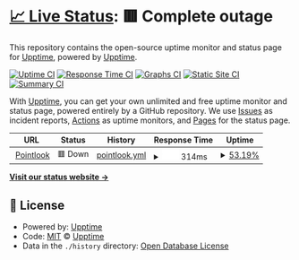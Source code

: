 # [📈 Live Status](https://www.pointlook.com): <!--live status--> **🟥 Complete outage**

This repository contains the open-source uptime monitor and status page for [Upptime](https://upptime.js.org), powered by [Upptime](https://github.com/upptime/upptime).

[![Uptime CI](https://github.com/upptime/upptime/workflows/Uptime%20CI/badge.svg)](https://github.com/upptime/upptime/actions?query=workflow%3A%22Uptime+CI%22)
[![Response Time CI](https://github.com/upptime/upptime/workflows/Response%20Time%20CI/badge.svg)](https://github.com/upptime/upptime/actions?query=workflow%3A%22Response+Time+CI%22)
[![Graphs CI](https://github.com/upptime/upptime/workflows/Graphs%20CI/badge.svg)](https://github.com/upptime/upptime/actions?query=workflow%3A%22Graphs+CI%22)
[![Static Site CI](https://github.com/upptime/upptime/workflows/Static%20Site%20CI/badge.svg)](https://github.com/upptime/upptime/actions?query=workflow%3A%22Static+Site+CI%22)
[![Summary CI](https://github.com/upptime/upptime/workflows/Summary%20CI/badge.svg)](https://github.com/upptime/upptime/actions?query=workflow%3A%22Summary+CI%22)

With [Upptime](https://upptime.js.org), you can get your own unlimited and free uptime monitor and status page, powered entirely by a GitHub repository. We use [Issues](https://github.com/upptime/upptime/issues) as incident reports, [Actions](https://github.com/upptime/upptime/actions) as uptime monitors, and [Pages](https://www.pointlook.com) for the status page.

<!--start: status pages-->
<!-- This summary is generated by Upptime (https://github.com/upptime/upptime) -->
<!-- Do not edit this manually, your changes will be overwritten -->
<!-- prettier-ignore -->
| URL | Status | History | Response Time | Uptime |
| --- | ------ | ------- | ------------- | ------ |
| <img alt="" src="https://favicons.githubusercontent.com/www.pointlook.com" height="13"> [Pointlook](https://www.pointlook.com) | 🟥 Down | [pointlook.yml](https://github.com/pointlook/uptime/commits/HEAD/history/pointlook.yml) | <details><summary><img alt="Response time graph" src="./graphs/pointlook/response-time-week.png" height="20"> 314ms</summary><br><a href="https://www.pointlook.com/history/pointlook"><img alt="Response time 330" src="https://img.shields.io/endpoint?url=https%3A%2F%2Fraw.githubusercontent.com%2Fpointlook%2Fuptime%2FHEAD%2Fapi%2Fpointlook%2Fresponse-time.json"></a><br><a href="https://www.pointlook.com/history/pointlook"><img alt="24-hour response time 311" src="https://img.shields.io/endpoint?url=https%3A%2F%2Fraw.githubusercontent.com%2Fpointlook%2Fuptime%2FHEAD%2Fapi%2Fpointlook%2Fresponse-time-day.json"></a><br><a href="https://www.pointlook.com/history/pointlook"><img alt="7-day response time 314" src="https://img.shields.io/endpoint?url=https%3A%2F%2Fraw.githubusercontent.com%2Fpointlook%2Fuptime%2FHEAD%2Fapi%2Fpointlook%2Fresponse-time-week.json"></a><br><a href="https://www.pointlook.com/history/pointlook"><img alt="30-day response time 330" src="https://img.shields.io/endpoint?url=https%3A%2F%2Fraw.githubusercontent.com%2Fpointlook%2Fuptime%2FHEAD%2Fapi%2Fpointlook%2Fresponse-time-month.json"></a><br><a href="https://www.pointlook.com/history/pointlook"><img alt="1-year response time 330" src="https://img.shields.io/endpoint?url=https%3A%2F%2Fraw.githubusercontent.com%2Fpointlook%2Fuptime%2FHEAD%2Fapi%2Fpointlook%2Fresponse-time-year.json"></a></details> | <details><summary><a href="https://www.pointlook.com/history/pointlook">53.19%</a></summary><a href="https://www.pointlook.com/history/pointlook"><img alt="All-time uptime 52.44%" src="https://img.shields.io/endpoint?url=https%3A%2F%2Fraw.githubusercontent.com%2Fpointlook%2Fuptime%2FHEAD%2Fapi%2Fpointlook%2Fuptime.json"></a><br><a href="https://www.pointlook.com/history/pointlook"><img alt="24-hour uptime 85.46%" src="https://img.shields.io/endpoint?url=https%3A%2F%2Fraw.githubusercontent.com%2Fpointlook%2Fuptime%2FHEAD%2Fapi%2Fpointlook%2Fuptime-day.json"></a><br><a href="https://www.pointlook.com/history/pointlook"><img alt="7-day uptime 53.19%" src="https://img.shields.io/endpoint?url=https%3A%2F%2Fraw.githubusercontent.com%2Fpointlook%2Fuptime%2FHEAD%2Fapi%2Fpointlook%2Fuptime-week.json"></a><br><a href="https://www.pointlook.com/history/pointlook"><img alt="30-day uptime 52.44%" src="https://img.shields.io/endpoint?url=https%3A%2F%2Fraw.githubusercontent.com%2Fpointlook%2Fuptime%2FHEAD%2Fapi%2Fpointlook%2Fuptime-month.json"></a><br><a href="https://www.pointlook.com/history/pointlook"><img alt="1-year uptime 52.44%" src="https://img.shields.io/endpoint?url=https%3A%2F%2Fraw.githubusercontent.com%2Fpointlook%2Fuptime%2FHEAD%2Fapi%2Fpointlook%2Fuptime-year.json"></a></details>

<!--end: status pages-->

[**Visit our status website →**](https://www.pointlook.com)

## 📄 License

- Powered by: [Upptime](https://github.com/upptime/upptime)
- Code: [MIT](./LICENSE) © [Upptime](https://upptime.js.org)
- Data in the `./history` directory: [Open Database License](https://opendatacommons.org/licenses/odbl/1-0/)

